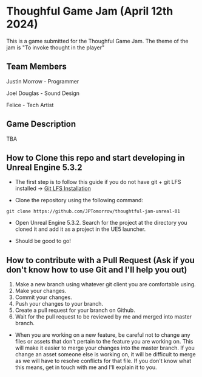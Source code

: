 # Thoughful Game Jam (April 12th 2024) 
This is a game submitted for the Thoughful Game Jam. The theme of the jam is "To invoke thought in the player"

## Team Members
Justin Morrow - Programmer

Joel Douglas - Sound Design

Felice - Tech Artist

## Game Description
TBA

## How to Clone this repo and start developing in Unreal Engine 5.3.2

- The first step is to follow this guide if you do not have git + git LFS installed -> [Git LFS Installation](https://docs.github.com/en/repositories/working-with-files/managing-large-files/installing-git-large-file-storage?source=post_page-----1854d6337177--------------------------------)

- Clone the repository using the following command:

```git clone https://github.com/JPTomorrow/thoughtful-jam-unreal-01```

- Open Unreal Engine 5.3.2. Search for the project at the directory you cloned it and add it as a project in the UE5 launcher.
  
- Should be good to go!

## How to contribute with a Pull Request (Ask if you don't know how to use Git and I'll help you out)

1. Make a new branch using whatever git client you are comfortable using.
2. Make your changes.
3. Commit your changes.
4. Push your changes to your branch.
5. Create a pull request for your branch on Github.
6. Wait for the pull request to be reviewed by me and merged into master branch.

- When you are working on a new feature, be careful not to change any files or assets that don't pertain to the feature you are working on. This will make it easier to merge your changes into the master branch. If you change an asset someone else is working on, it will be difficult to merge as we will have to resolve conflicts for that file. If you don't know what this means, get in touch with me and I'll explain it to you.